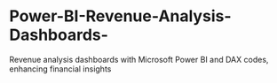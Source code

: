 # Power-BI-Revenue-Analysis-Dashboards-
Revenue analysis dashboards with Microsoft Power BI and DAX codes, enhancing financial insights
